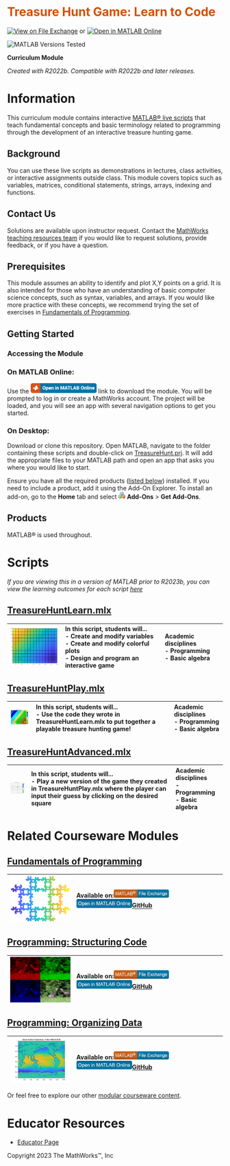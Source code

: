 <a name="T_DEF03274"></a>
# <span style="color:rgb(213,80,0)">Treasure Hunt Game: Learn to Code</span>
<a name="H_053613DF"></a>

[![View on File Exchange](https://www.mathworks.com/matlabcentral/images/matlab-file-exchange.svg)](https://www.mathworks.com/matlabcentral/fileexchange/123265-treasure-hunt) or [![Open in MATLAB Online](https://www.mathworks.com/images/responsive/global/open-in-matlab-online.svg)](https://matlab.mathworks.com/open/github/v1?repo=MathWorks-Teaching-Resources/Treasure-Hunt&project=TreasureHunt.prj)

![MATLAB Versions Tested](https://img.shields.io/endpoint?url=https%3A%2F%2Fraw.githubusercontent.com%2FMathWorks-Teaching-Resources%2FTreasure-Hunt%2Frelease%2FImages%2FTestedWith.json) 

**Curriculum Module**

_Created with R2022b. Compatible with R2022b and later releases._

# Information

This curriculum module contains interactive [MATLAB® live scripts](https://www.mathworks.com/products/matlab/live-editor.html) that teach fundamental concepts and basic terminology related to programming through the development of an interactive treasure hunting game.

<a name="H_F00D98E4"></a>
## Background

You can use these live scripts as demonstrations in lectures, class activities, or interactive assignments outside class. This module covers topics such as variables, matrices, conditional statements, strings, arrays, indexing and functions.

## Contact Us

Solutions are available upon instructor request. Contact the [MathWorks teaching resources team](mailto:onlineteaching@mathworks.com) if you would like to request solutions, provide feedback, or if you have a question.

<a name="H_30BC7141"></a>
## Prerequisites

This module assumes an ability to identify and plot X,Y points on a grid. It is also intended for those who have an understanding of basic computer science concepts, such as syntax, variables, and arrays. If you would like more practice with these concepts, we recommend trying the set of exercises in [Fundamentals of Programming](https://www.mathworks.com/matlabcentral/fileexchange/103225-fundamentals-of-programming).

<a name="H_330E72C3"></a>
## Getting Started
### Accessing the Module
### **On MATLAB Online:**

Use the [<img src="Images/image_0.png" width="154" alt="image_0.png">](https://matlab.mathworks.com/open/github/v1?repo=MathWorks-Teaching-Resources/Treasure-Hunt&project=TreasureHunt.prj) link to download the module. You will be prompted to log in or create a MathWorks account. The project will be loaded, and you will see an app with several navigation options to get you started.

### **On Desktop:**

Download or clone this repository. Open MATLAB, navigate to the folder containing these scripts and double-click on [TreasureHunt.prj](TreasureHunt.prj). It will add the appropriate files to your MATLAB path and open an app that asks you where you would like to start. 


Ensure you have all the required products ([listed below](#H_E850B4FF)) installed. If you need to include a product, add it using the Add-On Explorer. To install an add-on, go to the **Home** tab and select  <img src="Images/image_1.png" width="16" alt="image_1.png"> **Add-Ons** > **Get Add-Ons**. 

<a name="H_E850B4FF"></a>
## Products

MATLAB® is used throughout.

<a name="H_E8C62B23"></a>
# Scripts

*If you are viewing this in a version of MATLAB prior to R2023b, you can view the learning outcomes for each script* [*here*](https://www.mathworks.com/matlabcentral/fileexchange/123265-treasure-hunt)

<a name="H_BC8955C0"></a>
## [**TreasureHuntLearn.mlx**](Scripts/TreasureHuntLearn.mlx)
| <img src="Images/image_2.png" width="171" alt="image_2.png"> | **In this script, students will...** <br>-  Create and modify variables <br>-  Create and modify colorful plots <br>-  Design and program an interactive game | **Academic disciplines** <br>-  Programming <br>-  Basic algebra  |
| :-- | :-- | :-- |

<a name="H_AE6928D6"></a>
## [**TreasureHuntPlay.mlx**](Scripts/TreasureHuntPlay.mlx)
| <img src="Images/image_3.png" width="171" alt="image_3.png"> | **In this script, students will...** <br>-  Use the code they wrote in TreasureHuntLearn.mlx to put together a playable treasure hunting game! | **Academic disciplines** <br>-  Programming <br>-  Basic algebra  |
| :-- | :-- | :-- |

<a name="H_13206399"></a>
## [**TreasureHuntAdvanced.mlx**](Scripts/TreasureHuntAdvanced.mlx)
| <img src="Images/image_4.png" width="171" alt="image_4.png"> | **In this script, students will...** <br>-  Play a new version of the game they created in TreasureHuntPlay.mlx where the player can input their guess by clicking on the desired square | **Academic disciplines** <br>-  Programming <br>-  Basic algebra  |
| :-- | :-- | :-- |

# Related Courseware Modules
<a name="H_868F5748"></a>
## [Fundamentals of Programming](https://www.mathworks.com/matlabcentral/fileexchange/103225-fundamentals-of-programming)
| <img src="Images/image_5.png" width="171" alt="image_5.png"> | **Available on:**[<img src="Images/image_6.png" width="129" alt="image_6.png">](https://www.mathworks.com/matlabcentral/fileexchange/103225-fundamentals-of-programming)[<img src="Images/image_7.png" width="130" alt="image_7.png">](https://matlab.mathworks.com/open/github/v1?repo=MathWorks-Teaching-Resources/Fundamentals-of-Programming&project=FundamentalsofProgramming.prj)[GitHub](https://github.com/MathWorks-Teaching-Resources/Fundamentals-of-Programming)  |
| :-- | :-- |

<a name="H_2309CCF6"></a>
## [Programming: Structuring Code](https://www.mathworks.com/matlabcentral/fileexchange/115905-programming-structuring-code)
| <img src="Images/image_8.png" width="171" alt="image_8.png"> | **Available on:**[<img src="Images/image_9.png" width="129" alt="image_9.png">](https://www.mathworks.com/matlabcentral/fileexchange/115905-programming-structuring-code)[<img src="Images/image_10.png" width="130" alt="image_10.png">](https://matlab.mathworks.com/open/github/v1?repo=MathWorks-Teaching-Resources/Programming-Structuring-Code&project=StructuringCode.prj)[GitHub](https://github.com/MathWorks-Teaching-Resources/Programming-Structuring-Code)  |
| :-- | :-- |

<a name="H_74282902"></a>
## [Programming: Organizing Data](https://www.mathworks.com/matlabcentral/fileexchange/115900-programming-organizing-data)
| <img src="Images/image_11.png" width="171" alt="image_11.png"> | **Available on:**[<img src="Images/image_12.png" width="129" alt="image_12.png">](https://www.mathworks.com/matlabcentral/fileexchange/115900-programming-organizing-data)[<img src="Images/image_13.png" width="130" alt="image_13.png">](https://matlab.mathworks.com/open/github/v1?repo=MathWorks-Teaching-Resources/Programming-Organizing-Data&project=OrganizingData.prj)[GitHub](https://github.com/MathWorks-Teaching-Resources/Programming-Organizing-Data)  |
| :-- | :-- |


Or feel free to explore our other [modular courseware content](https://www.mathworks.com/matlabcentral/fileexchange/?q=tag%3A%22courseware+module%22&sort=downloads_desc_30d).

# Educator Resources
-  [Educator Page](https://www.mathworks.com/academia/educators.html) 


Copyright 2023 The MathWorks™, Inc



